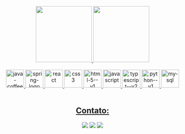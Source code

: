 

 <div align = center>
 <img src"/home/thamires/projetos/thamirespereira/github-header-image (1).png"/>
 </div>

 <div align = center>
  <a href="https://github.com/thamirespereira">
  <img height="150em" src="https://github-readme-stats.vercel.app/api?username=thamirespereira&show_icons=true&theme=dracula&include_all_commits=true&count_private=true"/>
  <img height="150em" src="https://github-readme-stats.vercel.app/api/top-langs/?username=thamirespereira&layout=compact&langs_count=7&theme=dark"/>
 </div>

<div align = center>
   <br>
   <img width="48" height="48" src="https://img.icons8.com/fluency/48/java-coffee-cup-logo.png" alt="java-coffee-cup-logo"/>
   <img width="48" height="48" src="https://img.icons8.com/color/48/spring-logo.png" alt="spring-logo"/>
   <img width="48" height="48" src="https://img.icons8.com/plasticine/100/react.png" alt="react"/>
   <img width="48" height="48" src="https://img.icons8.com/color/48/css3.png" alt="css3"/>
   <img width="48" height="48" src="https://img.icons8.com/color/48/html-5--v1.png" alt="html-5--v1"/>
   <img width="48" height="48" src="https://img.icons8.com/fluency/48/javascript.png" alt="javascript"/>
   <img width="48" height="48" src="https://img.icons8.com/fluency/48/typescript--v2.png" alt="typescript--v2"/>
   <img width="48" height="48" src="https://img.icons8.com/color/48/python--v1.png" alt="python--v1"/>
   <img width="48" height="48" src="https://img.icons8.com/fluency/48/my-sql.png" alt="my-sql"/>
   
</div>
 <br>

 <div align = center>
  <h2>Contato: </h2>
   <a href = "mailto:thamiresfrpereira2@gmail.com"><img src="https://img.icons8.com/fluency/48/new-post.png"/ target="_blank"></a>
  <a href="https://www.linkedin.com/in/thamirespereira-dev/" target="_blank"><img src="https://img.icons8.com/color/48/linkedin.png"/ target="_blank"></a> 
  <a href="https://thamirespereira.github.io/resume/" target="_blank"><img src="https://img.icons8.com/fluency/48/document.png"/ target="_blank"></a> 
 </div>

